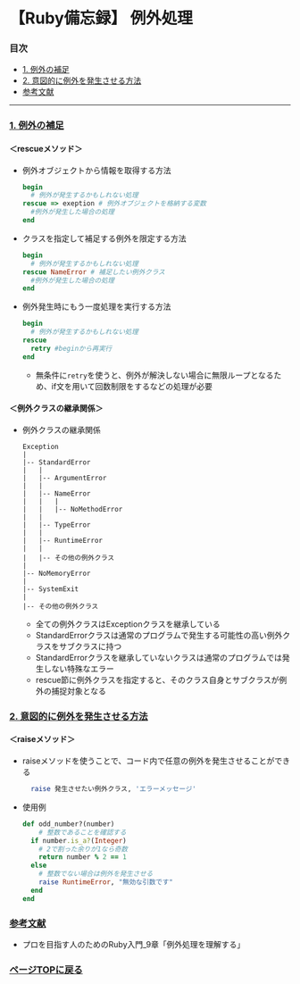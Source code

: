 # 【Ruby備忘録】 例外処理<a id="index" href="#index"></a>

### 目次
- [1. 例外の補足](#section1)
- [2. 意図的に例外を発生させる方法](#section2)
- [参考文献](#section3)
---------
### <a id="section1" href="#section1">1. 例外の補足</a>  
#### ＜rescueメソッド＞
- 例外オブジェクトから情報を取得する方法
  ```ruby
  begin
    # 例外が発生するかもしれない処理
  rescue => exeption # 例外オブジェクトを格納する変数
    #例外が発生した場合の処理
  end
  ```
- クラスを指定して補足する例外を限定する方法
  ```ruby
  begin
    # 例外が発生するかもしれない処理
  rescue NameError # 補足したい例外クラス
    #例外が発生した場合の処理
  end
  ```
- 例外発生時にもう一度処理を実行する方法
  ```ruby
  begin
    # 例外が発生するかもしれない処理
  rescue 
    retry #beginから再実行
  end
  ```
  - 無条件に`retry`を使うと、例外が解決しない場合に無限ループとなるため、if文を用いて回数制限をするなどの処理が必要

#### ＜例外クラスの継承関係＞
- 例外クラスの継承関係
  ```
  Exception
  |
  |-- StandardError
  |   |
  |   |-- ArgumentError
  |   |
  |   |-- NameError
  |   |   |
  |   |   |-- NoMethodError
  |   |
  |   |-- TypeError
  |   |
  |   |-- RuntimeError
  |   |
  |   |-- その他の例外クラス
  |
  |-- NoMemoryError
  |
  |-- SystemExit
  |
  |-- その他の例外クラス
  ```
  - 全ての例外クラスはExceptionクラスを継承している
  - StandardErrorクラスは通常のプログラムで発生する可能性の高い例外クラスをサブクラスに持つ
  - StandardErrorクラスを継承していないクラスは通常のプログラムでは発生しない特殊なエラー
  - rescue節に例外クラスを指定すると、そのクラス自身とサブクラスが例外の捕捉対象となる

### <a id="section2" href="#section2">2. 意図的に例外を発生させる方法</a> 
#### ＜raiseメソッド＞
- raiseメソッドを使うことで、コード内で任意の例外を発生させることができる
  ``` ruby
    raise 発生させたい例外クラス, 'エラーメッセージ'
  ```
- 使用例
  ```ruby
  def odd_number?(number)
      # 整数であることを確認する
    if number.is_a?(Integer)
      # 2で割った余りが1なら奇数
      return number % 2 == 1
    else
      # 整数でない場合は例外を発生させる
      raise RuntimeError, "無効な引数です"
    end
  end
  ```

### <a id="section3" href="#section3">参考文献</a>
- プロを目指す人のためのRuby入門_9章「例外処理を理解する」

### [ページTOPに戻る](#index)
